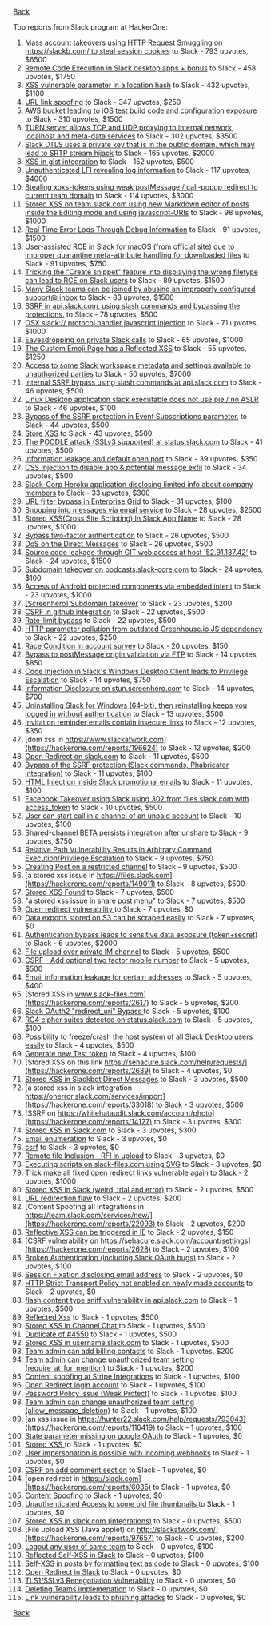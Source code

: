 [Back](../README.md)

Top reports from Slack program at HackerOne:

1. [Mass account takeovers using HTTP Request Smuggling on https://slackb.com/ to steal session cookies](https://hackerone.com/reports/737140) to Slack - 793 upvotes, $6500
2. [Remote Code Execution in Slack desktop apps + bonus](https://hackerone.com/reports/783877) to Slack - 458 upvotes, $1750
3. [XSS vulnerable parameter in a location hash](https://hackerone.com/reports/146336) to Slack - 432 upvotes, $1100
4. [URL link spoofing](https://hackerone.com/reports/481472) to Slack - 347 upvotes, $250
5. [AWS bucket leading to iOS test build code and configuration exposure](https://hackerone.com/reports/404822) to Slack - 310 upvotes, $1500
6. [TURN server allows TCP and UDP proxying to internal network, localhost and meta-data services](https://hackerone.com/reports/333419) to Slack - 302 upvotes, $3500
7. [Slack DTLS uses a private key that is in the public domain, which may lead to SRTP stream hijack](https://hackerone.com/reports/531032) to Slack - 165 upvotes, $2000
8. [XSS in gist integration](https://hackerone.com/reports/11073) to Slack - 152 upvotes, $500
9. [Unauthenticated LFI revealing log information](https://hackerone.com/reports/272578) to Slack - 117 upvotes, $4000
10. [Stealing xoxs-tokens using weak postMessage / call-popup redirect to current team domain](https://hackerone.com/reports/207170) to Slack - 114 upvotes, $3000
11. [Stored XSS on team.slack.com using new Markdown editor of posts inside the Editing mode and using javascript-URIs](https://hackerone.com/reports/132104) to Slack - 98 upvotes, $1000
12. [Real Time Error Logs Through Debug Information](https://hackerone.com/reports/503283) to Slack - 91 upvotes, $1500
13. [User-assisted RCE in Slack for macOS (from official site) due to improper quarantine meta-attribute handling for downloaded files](https://hackerone.com/reports/470637) to Slack - 91 upvotes, $750
14. [Tricking the "Create snippet" feature into displaying the wrong filetype can lead to RCE on Slack users](https://hackerone.com/reports/833080) to Slack - 89 upvotes, $1500
15. [Many Slack teams can be joined by abusing an improperly configured support@ inbox](https://hackerone.com/reports/239623) to Slack - 83 upvotes, $1500
16. [SSRF in api.slack.com, using slash commands and bypassing the protections.](https://hackerone.com/reports/381129) to Slack - 78 upvotes, $500
17. [OSX slack:// protocol handler javascript injection](https://hackerone.com/reports/79348) to Slack - 71 upvotes, $1000
18. [Eavesdropping on private Slack calls](https://hackerone.com/reports/184698) to Slack - 65 upvotes, $1000
19. [The Custom Emoji Page has a Reflected XSS](https://hackerone.com/reports/258198) to Slack - 55 upvotes, $1250
20. [Access to some Slack workspace metadata and settings available to unauthorized parties](https://hackerone.com/reports/130133) to Slack - 50 upvotes, $7000
21. [Internal SSRF bypass using slash commands at api.slack.com](https://hackerone.com/reports/356765) to Slack - 46 upvotes, $500
22. [Linux Desktop application slack executable does not use pie / no ASLR](https://hackerone.com/reports/415272) to Slack - 46 upvotes, $100
23. [Bypass of the SSRF protection in Event Subscriptions parameter.](https://hackerone.com/reports/386292) to Slack - 44 upvotes, $500
24. [Store XSS](https://hackerone.com/reports/187410) to Slack - 43 upvotes, $500
25. [The POODLE attack (SSLv3 supported) at status.slack.com](https://hackerone.com/reports/375097) to Slack - 41 upvotes, $500
26. [Information leakage and default open port](https://hackerone.com/reports/305518) to Slack - 39 upvotes, $350
27. [CSS Injection to disable app & potential message exfil](https://hackerone.com/reports/679969) to Slack - 34 upvotes, $500
28. [Slack-Corp Heroku application disclosing limited info about company members](https://hackerone.com/reports/966814) to Slack - 33 upvotes, $300
29. [URL filter bypass in Enterprise Grid](https://hackerone.com/reports/500348) to Slack - 31 upvotes, $100
30. [Snooping into messages via email service](https://hackerone.com/reports/163938) to Slack - 28 upvotes, $2500
31. [ Stored XSS(Cross Site Scripting) In Slack App Name](https://hackerone.com/reports/159460) to Slack - 28 upvotes, $1000
32. [Bypass  two-factor authentication](https://hackerone.com/reports/121696) to Slack - 26 upvotes, $500
33. [DoS on the Direct Messages](https://hackerone.com/reports/746003) to Slack - 26 upvotes, $500
34. [Source code leakage through GIT web access at host '52.91.137.42'](https://hackerone.com/reports/148068) to Slack - 24 upvotes, $1500
35. [Subdomain takeover on podcasts.slack-core.com](https://hackerone.com/reports/195350) to Slack - 24 upvotes, $100
36. [Access of Android protected components via embedded intent](https://hackerone.com/reports/200427) to Slack - 23 upvotes, $1000
37. [[Screenhero] Subdomain takeover](https://hackerone.com/reports/142096) to Slack - 23 upvotes, $200
38. [CSRF in github integration](https://hackerone.com/reports/174328) to Slack - 22 upvotes, $500
39. [Rate-limit bypass](https://hackerone.com/reports/165727) to Slack - 22 upvotes, $500
40. [HTTP parameter pollution from outdated Greenhouse.io JS dependency](https://hackerone.com/reports/335339) to Slack - 22 upvotes, $250
41. [Race Condition in account survey](https://hackerone.com/reports/165570) to Slack - 20 upvotes, $150
42. [Bypass to postMessage origin validation via FTP](https://hackerone.com/reports/210654) to Slack - 14 upvotes, $850
43. [Code Injection in Slack's Windows Desktop Client leads to Privilege Escalation](https://hackerone.com/reports/162955) to Slack - 14 upvotes, $750
44. [Information Disclosure on stun.screenhero.com](https://hackerone.com/reports/175061) to Slack - 14 upvotes, $700
45. [Uninstalling Slack for Windows (64-bit), then reinstalling keeps you logged in without authentication](https://hackerone.com/reports/238260) to Slack - 13 upvotes, $500
46. [Invitation reminder emails contain insecure links](https://hackerone.com/reports/327674) to Slack - 12 upvotes, $350
47. [dom xss in https://www.slackatwork.com](https://hackerone.com/reports/196624) to Slack - 12 upvotes, $200
48. [Open Redirect on slack.com](https://hackerone.com/reports/140447) to Slack - 11 upvotes, $500
49. [Bypass of the SSRF protection (Slack commands, Phabricator integration)](https://hackerone.com/reports/61312) to Slack - 11 upvotes, $100
50. [HTML Injection inside Slack promotional emails](https://hackerone.com/reports/321029) to Slack - 11 upvotes, $100
51. [Facebook Takeover using Slack using 302 from files.slack.com with access_token](https://hackerone.com/reports/6017) to Slack - 10 upvotes, $500
52. [User can start call in a channel of an unpaid account](https://hackerone.com/reports/147369) to Slack - 10 upvotes, $100
53. [Shared-channel BETA persists integration after unshare](https://hackerone.com/reports/291822) to Slack - 9 upvotes, $750
54. [Relative Path Vulnerability Results in Arbitrary Command Execution/Privilege Escalation](https://hackerone.com/reports/784714) to Slack - 9 upvotes, $750
55. [Creating Post on a restricted channel](https://hackerone.com/reports/151459) to Slack - 9 upvotes, $500
56. [a stored xss issue in https://files.slack.com](https://hackerone.com/reports/149011) to Slack - 8 upvotes, $500
57. [Stored XSS Found](https://hackerone.com/reports/9774) to Slack - 7 upvotes, $500
58. ["a stored xss issue in share post menu"](https://hackerone.com/reports/148848) to Slack - 7 upvotes, $500
59. [Open redirect vulnerability ](https://hackerone.com/reports/2731) to Slack - 7 upvotes, $0
60. [Data exports stored on S3 can be scraped easily](https://hackerone.com/reports/2746) to Slack - 7 upvotes, $0
61. [Authentication bypass leads to sensitive data exposure (token+secret)](https://hackerone.com/reports/129918) to Slack - 6 upvotes, $2000
62. [File upload over private IM channel](https://hackerone.com/reports/143903) to Slack - 5 upvotes, $500
63. [CSRF - Add optional two factor mobile number](https://hackerone.com/reports/155774) to Slack - 5 upvotes, $500
64. [Email information leakage for certain addresses](https://hackerone.com/reports/169992) to Slack - 5 upvotes, $400
65. [Stored XSS in www.slack-files.com](https://hackerone.com/reports/2617) to Slack - 5 upvotes, $200
66. [Slack OAuth2 "redirect_uri" Bypass ](https://hackerone.com/reports/2575) to Slack - 5 upvotes, $100
67. [RC4 cipher suites detected on status.slack.com](https://hackerone.com/reports/99157) to Slack - 5 upvotes, $100
68. [Possibility to freeze/crash the host system of all Slack Desktop users easily](https://hackerone.com/reports/392728) to Slack - 4 upvotes, $500
69. [Generate new Test token](https://hackerone.com/reports/147544) to Slack - 4 upvotes, $100
70. [Stored XSS on this link https://sehacure.slack.com/help/requests/](https://hackerone.com/reports/2639) to Slack - 4 upvotes, $0
71. [Stored XSS in Slackbot Direct Messages](https://hackerone.com/reports/4561) to Slack - 3 upvotes, $500
72. [a stored xss in  slack integration  https://onerror.slack.com/services/import](https://hackerone.com/reports/33018) to Slack - 3 upvotes, $500
73. [SSRF on https://whitehataudit.slack.com/account/photo](https://hackerone.com/reports/14127) to Slack - 3 upvotes, $300
74. [Stored XSS in Slack.com](https://hackerone.com/reports/6002) to Slack - 3 upvotes, $300
75. [Email enumeration](https://hackerone.com/reports/2766) to Slack - 3 upvotes, $0
76. [csrf](https://hackerone.com/reports/2635) to Slack - 3 upvotes, $0
77. [Remote file Inclusion - RFI in upload](https://hackerone.com/reports/14092) to Slack - 3 upvotes, $0
78. [Executing scripts on slack-files.com using SVG](https://hackerone.com/reports/100565) to Slack - 3 upvotes, $0
79. [Trick make all fixed open redirect links vulnerable again](https://hackerone.com/reports/104087) to Slack - 2 upvotes, $1000
80. [Stored XSS in Slack (weird, trial and error)](https://hackerone.com/reports/96337) to Slack - 2 upvotes, $500
81. [URL redirection flaw](https://hackerone.com/reports/2622) to Slack - 2 upvotes, $200
82. [Content Spoofing all Integrations in https://team.slack.com/services/new/](https://hackerone.com/reports/22093) to Slack - 2 upvotes, $200
83. [Reflective XSS can be triggered in IE](https://hackerone.com/reports/2497) to Slack - 2 upvotes, $150
84. [CSRF vulnerability on https://sehacure.slack.com/account/settings](https://hackerone.com/reports/2628) to Slack - 2 upvotes, $100
85. [Broken Authentication (including Slack OAuth bugs)](https://hackerone.com/reports/2559) to Slack - 2 upvotes, $100
86. [Session Fixation disclosing email address](https://hackerone.com/reports/2582) to Slack - 2 upvotes, $0
87. [HTTP Strict Transport Policy not enabled on newly made accounts](https://hackerone.com/reports/26763) to Slack - 2 upvotes, $0
88. [flash content type sniff vulnerability in api.slack.com](https://hackerone.com/reports/3455) to Slack - 1 upvotes, $500
89. [Reflected Xss](https://hackerone.com/reports/2777) to Slack - 1 upvotes, $500
90. [Stored XSS in Channel Chat ](https://hackerone.com/reports/2652) to Slack - 1 upvotes, $500
91. [Duplicate of #4550](https://hackerone.com/reports/4638) to Slack - 1 upvotes, $500
92. [Stored XSS in username.slack.com](https://hackerone.com/reports/2625) to Slack - 1 upvotes, $500
93. [Team admin can add billing contacts](https://hackerone.com/reports/47940) to Slack - 1 upvotes, $200
94. [Team admin can change unauthorized team setting (require_at_for_mention)](https://hackerone.com/reports/46747) to Slack - 1 upvotes, $200
95. [Content spoofing at Stripe Integrations](https://hackerone.com/reports/21248) to Slack - 1 upvotes, $100
96. [Open Redirect login account](https://hackerone.com/reports/16718) to Slack - 1 upvotes, $100
97. [Password Policy issue (Weak Protect)](https://hackerone.com/reports/17160) to Slack - 1 upvotes, $100
98. [Team admin can change unauthorized team setting (allow_message_deletion)](https://hackerone.com/reports/46750) to Slack - 1 upvotes, $100
99. [an xss issue in https://hunter22.slack.com/help/requests/793043](https://hackerone.com/reports/116419) to Slack - 1 upvotes, $100
100. [State parameter missing on google OAuth](https://hackerone.com/reports/2688) to Slack - 1 upvotes, $0
101. [Stored XSS ](https://hackerone.com/reports/2926) to Slack - 1 upvotes, $0
102. [User impersonation is possible with incoming webhooks](https://hackerone.com/reports/3722) to Slack - 1 upvotes, $0
103. [CSRF on add comment section](https://hackerone.com/reports/2638) to Slack - 1 upvotes, $0
104. [open redirect in https://slack.com](https://hackerone.com/reports/6035) to Slack - 1 upvotes, $0
105. [Content Spoofing](https://hackerone.com/reports/2979) to Slack - 1 upvotes, $0
106. [Unauthenticated Access to some old file thumbnails ](https://hackerone.com/reports/145621) to Slack - 1 upvotes, $0
107. [Stored XSS in slack.com (integrations)](https://hackerone.com/reports/10297) to Slack - 0 upvotes, $500
108. [File upload XSS (Java applet) on http://slackatwork.com/](https://hackerone.com/reports/97657) to Slack - 0 upvotes, $200
109. [Logout any user of same team](https://hackerone.com/reports/54610) to Slack - 0 upvotes, $100
110. [Reflected Self-XSS in Slack](https://hackerone.com/reports/97683) to Slack - 0 upvotes, $100
111. [Self-XSS in posts by formatting text as code](https://hackerone.com/reports/89505) to Slack - 0 upvotes, $100
112. [Open Redirect in Slack](https://hackerone.com/reports/4549) to Slack - 0 upvotes, $0
113. [TLS1/SSLv3 Renegotiation Vulnerability](https://hackerone.com/reports/5617) to Slack - 0 upvotes, $0
114. [Deleting Teams implemenation](https://hackerone.com/reports/2975) to Slack - 0 upvotes, $0
115. [Link vulnerability leads to phishing attacks](https://hackerone.com/reports/66994) to Slack - 0 upvotes, $0


[Back](../README.md)